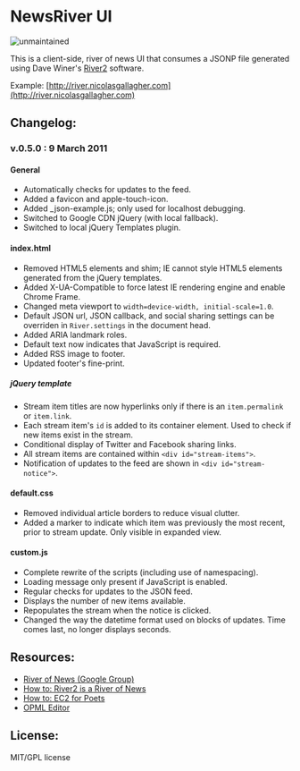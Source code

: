 #  NewsRiver UI

![unmaintained](http://img.shields.io/badge/status-unmaintained-red.png)

This is a client-side, river of news UI that consumes a JSONP file generated using Dave Winer's [River2](http://newsriver.org/river2.html) software.

Example: [http://river.nicolasgallagher.com](http://river.nicolasgallagher.com)

## Changelog:

### v.0.5.0 : 9 March 2011

#### General
* Automatically checks for updates to the feed.
* Added a favicon and apple-touch-icon.
* Added _json-example.js; only used for localhost debugging.
* Switched to Google CDN jQuery (with local fallback).
* Switched to local jQuery Templates plugin.

#### index.html
* Removed HTML5 elements and shim; IE cannot style HTML5 elements generated from the jQuery templates.
* Added X-UA-Compatible to force latest IE rendering engine and enable Chrome Frame.
* Changed meta viewport to `width=device-width, initial-scale=1.0`.
* Default JSON url, JSON callback, and social sharing settings can be overriden in `River.settings` in the document head.
* Added ARIA landmark roles.
* Default text now indicates that JavaScript is required.
* Added RSS image to footer.
* Updated footer's fine-print.

##### jQuery template
* Stream item titles are now hyperlinks only if there is an `item.permalink` or `item.link`.
* Each stream item's `id` is added to its container element. Used to check if new items exist in the stream.
* Conditional display of Twitter and Facebook sharing links.
* All stream items are contained within `<div id="stream-items">`.
* Notification of updates to the feed are shown in `<div id="stream-notice">`.

#### default.css
* Removed individual article borders to reduce visual clutter.
* Added a marker to indicate which item was previously the most recent, prior to stream update. Only visible in expanded view.

#### custom.js
* Complete rewrite of the scripts (including use of namespacing).
* Loading message only present if JavaScript is enabled.
* Regular checks for updates to the JSON feed.
* Displays the number of new items available.
* Repopulates the stream when the notice is clicked.
* Changed the way the datetime format used on blocks of updates. Time comes last, no longer displays seconds.

## Resources:

* [River of News (Google Group)](http://groups.google.com/group/river-of-news)
* [How to: River2 is a River of News](http://newsriver.org/river2.html)
* [How to: EC2 for Poets](http://ec2.scripting.com/)
* [OPML Editor](http://editor.opml.org/)

## License:

MIT/GPL license
